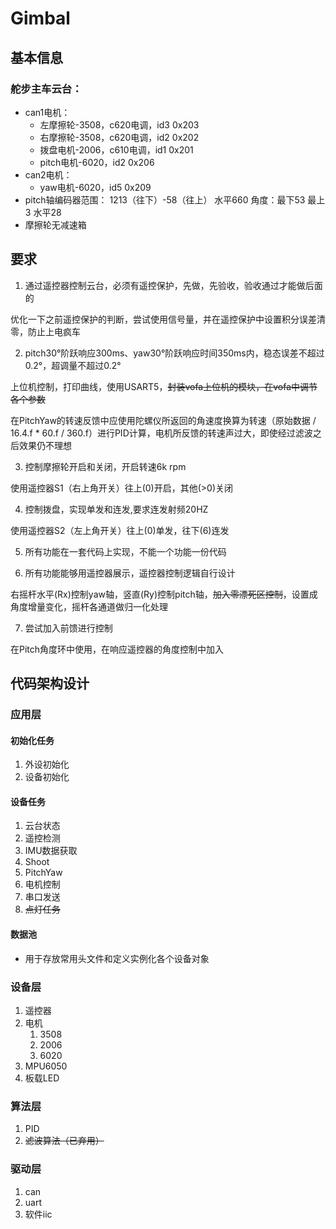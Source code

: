 # Gimbal

## 基本信息

### 舵步主车云台：

-   can1电机： 
    -   左摩擦轮-3508，c620电调，id3 0x203 
    -   右摩擦轮-3508，c620电调，id2 0x202 
    -   拨盘电机-2006，c610电调，id1 0x201 
    -   pitch电机-6020，id2 0x206
-   can2电机： 
    -   yaw电机-6020，id5 0x209
-   pitch轴编码器范围： 1213（往下）-58（往上） 水平660  角度：最下53 最上3 水平28
-   摩擦轮无减速箱

## 要求

1.  通过遥控器控制云台，必须有遥控保护，先做，先验收，验收通过才能做后面的

优化一下之前遥控保护的判断，尝试使用信号量，并在遥控保护中设置积分误差清零，防止上电疯车

2.   pitch30°阶跃响应300ms、yaw30°阶跃响应时间350ms内，稳态误差不超过0.2°，超调量不超过0.2°

上位机控制，打印曲线，使用USART5，~~封装vofa上位机的模块，在vofa中调节各个参数~~

在PitchYaw的转速反馈中应使用陀螺仪所返回的角速度换算为转速（原始数据 / 16.4.f * 60.f / 360.f）进行PID计算，电机所反馈的转速声过大，即使经过滤波之后效果仍不理想

3.   控制摩擦轮开启和关闭，开启转速6k rpm

使用遥控器S1（右上角开关）往上(0)开启，其他(>0)关闭

4.   控制拨盘，实现单发和连发,要求连发射频20HZ

使用遥控器S2（左上角开关）往上(0)单发，往下(6)连发

5.   所有功能在一套代码上实现，不能一个功能一份代码

6.   所有功能能够用遥控器展示，遥控器控制逻辑自行设计

右摇杆水平(Rx)控制yaw轴，竖直(Ry)控制pitch轴，~~加入零漂死区控制~~，设置成角度增量变化，摇杆各通道做归一化处理

7.   尝试加入前馈进行控制

在Pitch角度环中使用，在响应遥控器的角度控制中加入

## 代码架构设计

### 应用层

#### 初始化任务

1.  外设初始化
2.  设备初始化

#### 设备任务

1.  云台状态
2.  遥控检测
3.  IMU数据获取
4.  Shoot
5.  PitchYaw
6.  电机控制
7.  串口发送
8.  ~~点灯任务~~

#### 数据池

-   用于存放常用头文件和定义实例化各个设备对象

### 设备层

1.  遥控器
2.  电机
    1.  3508
    2.  2006
    3.  6020
3.  MPU6050
4.  板载LED

### 算法层

1.  PID
2.  ~~滤波算法（已弃用）~~

### 驱动层

1.  can
2.  uart
3.  软件iic